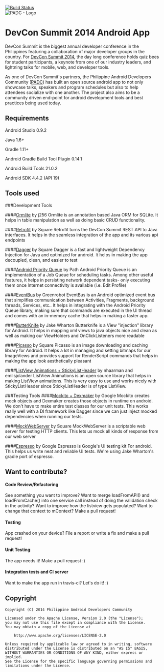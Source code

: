 [![Build Status](https://travis-ci.org/padc/DevConSummit.svg)](https://travis-ci.org/padc/DevConSummit)
<br />
![PADC - Logo](http://summit.devcon.ph/img/padc.png "PADC")

DevCon Summit 2014 Android App
============

DevCon Summit is the biggest annual developer conference in the Philippines featuring a collaboration of major developer groups in the country. For [DevCon Summit 2014](http://summit.devcon.ph/#agenda), the day long conference holds quiz bees for student participants, a keynote from one of our industry leaders, and lightning talks for mobile, web, and developer tools.

As one of DevCon Summit's partners, the Philippine Android Developers Community ([PADC](https://www.facebook.com/groups/padc.you/)) has built an open source android app to not only showcase talks, speakers and program schedules but also to help attendees socialize with one another. The project also aims to be a community driven end-point for android development tools and best practices being used today.

Requirements
--------
Android Studio 0.9.2

Java 1.6+

Gradle 1.11+

Android Gradle Build Tool Plugin 0.14.1

Android Build Tools 21.0.2

Android SDK 4.4.2 (API 19)

Tools used
--------
###Development Tools

####[Ormlite](http://ormlite.com/) by j256
Ormlite is an annotation based Java ORM for SQLite. It helps in table manipulation as well as doing basic CRUD functionality.

####[Retrofit](http://square.github.io/retrofit/) by Square
Retrofit turns the DevCon Summit REST API to Java interfaces. It helps in the seamless integration of the app and its various api endpoints

####[Dagger](http://square.github.io/dagger/) by Square
Dagger is a fast and lightweight Dependency Injection for Java and optimized for android. It helps in making the app decoupled, clean, and easier to test

####[Android Priority Queue](https://github.com/path/android-priority-jobqueue) by Path
Android Priority Queue is an implementation of a Job Queue for scheduling tasks. Among other useful features, it helps in persisting network dependent tasks- only executing them once Internet connectivity is available (i.e. Edit Profile)

####[EventBus](https://github.com/greenrobot/EventBus) by Greenrobot
EventBus is an Android optimized event bus that simplifies communication between Activities, Fragments, background threads, Services, etc.. It helps in integrating with the Android Priority Queue library, making sure that commands are executed in the UI thread and comes with an in-memory cache that helps in making a faster app.

####[ButterKnife](http://jakewharton.github.io/butterknife/) by Jake Wharton
Butterknife is a View "injection" library for Android. It helps in mapping xml views to java objects nice and clean as well as making our ViewHolders and OnClickListeners more readable

####[Picasso](http://square.github.io/picasso/) by Square
Picasso is an image downloading and caching library for Android. It helps a lot in managing and setting bitmaps for our ImageViews and provides support for RenderScript commands that helps in making the app look aesthetically pleasant

####[ListView Animations + StickyListHeader](http://nhaarman.github.io/ListViewAnimations/#getting-started) by nhaarman and emilsjolander
ListView Animations is an open source library that helps in making ListView animations. This is very easy to use and works nicely with StickyListHeader since StickyListHeader is of type ListView.

###Testing Tools
####[Mockito + Dexmaker](http://docs.mockito.googlecode.com/hg/org/mockito/Mockito.html) by Google
Mockito creates mock objects and Dexmaker creates those objects in runtime on android. We don't have to make entire test classes for our unit tests. This works really well with a DI framework like Dagger since we can just inject mocked dependencies when running our tests.

####[MockWebServer](https://github.com/square/okhttp/tree/master/mockwebserver) by Square
MockWebServer is a scriptable web server for testing HTTP clients. This lets us mock all kinds of response from our web server

####[Espresso](https://github.com/JakeWharton/double-espresso) by Google
Espresso is Google's UI testing kit For android. This helps us write neat and reliable UI tests. We're using Jake Wharton's gradle port of espresso.

Want to contribute?
--------

#### Code Review/Refactoring
See something you want to improve? Want to merge loadFromAPI() and loadFromCache() into one service call instead of doing the validation check in the activity? Want to improve how the listview gets populated? Want to change that context to mContext? Make a pull request! 

#### Testing
App crashed on your device? File a report or write a fix and make a pull request!

#### Unit Testing
The app needs it! Make a pull request :)

#### Integration tests and CI server
Want to make the app run in travis-ci? Let's do it! :)

<h2>Copyright</h2>

    Copyright (C) 2014 Philippine Android Developers Community

    Licensed under the Apache License, Version 2.0 (the "License");
    you may not use this file except in compliance with the License.
    You may obtain a copy of the License at

        http://www.apache.org/licenses/LICENSE-2.0

    Unless required by applicable law or agreed to in writing, software
    distributed under the License is distributed on an "AS IS" BASIS,
    WITHOUT WARRANTIES OR CONDITIONS OF ANY KIND, either express or implied.
    See the License for the specific language governing permissions and
    limitations under the License.
